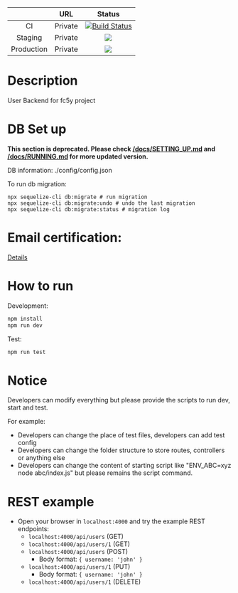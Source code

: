 |            |                      URL                       |                                                  Status                                                  |
| :--------: | :--------------------------------------------: | :------------------------------------------------------------------------------------------------------: |
|     CI     |                    Private                     |       [![Build Status](https://dev.azure.com/fc5y/fc5y/_apis/build/status/main/fc5y.user-be?branchName=master)](https://dev.azure.com/fc5y/fc5y/_build/latest?definitionId=7&branchName=master)        |
|  Staging   |                    Private                     | ![](https://vsrm.dev.azure.com/fc5y/_apis/public/Release/badge/5733aefa-7440-4173-9990-437724df1c84/7/13) |
| Production |                    Private                     | ![](https://vsrm.dev.azure.com/fc5y/_apis/public/Release/badge/5733aefa-7440-4173-9990-437724df1c84/7/24) |


# Description

User Backend for fc5y project

# DB Set up

**This section is deprecated. Please check [/docs/SETTING_UP.md](docs/SETTING_UP.md) and [/docs/RUNNING.md](docs/RUNNING.md) for more updated version.**

DB information: ./config/config.json

To run db migration:

```
npx sequelize-cli db:migrate # run migration
npx sequelize-cli db:migrate:undo # undo the last migration
npx sequelize-cli db:migrate:status # migration log
```

# Email certification:
[Details](https://docs.google.com/document/d/1XGxTuUXc9CaU1Pljkc7kRp_ZuaLniHSi0iVI82Kx2eY/edit?usp=sharing)

# How to run

Development:

```sh
npm install
npm run dev
```

Test:

```sh
npm run test
```

# Notice

Developers can modify everything but please provide the scripts to run dev, start and test.

For example:

- Developers can change the place of test files, developers can add test config
- Developers can change the folder structure to store routes, controllers or anything else
- Developers can change the content of starting script like "ENV_ABC=xyz node abc/index.js" but please remains the script command.

# REST example

- Open your browser in `localhost:4000` and try the example REST endpoints:
  - `localhost:4000/api/users` (GET)
  - `localhost:4000/api/users/1` (GET)
  - `localhost:4000/api/users` (POST)
    - Body format: `{ username: 'john' }`
  - `localhost:4000/api/users/1` (PUT)
    - Body format: `{ username: 'john' }`
  - `localhost:4000/api/users/1` (DELETE)
